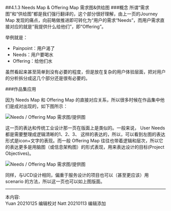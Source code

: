 ##4.1.3 Needs Map & Offering Map 需求图&供给图
###概念
所谓“需求图”和“供给图”都是我们强行翻译的，这个部分很好理解，由上一页的Journey Map 发现的痛点，向前略做推进即可转化为“用户的需求“Needs”，而用户需求直接对应的就是“我提供什么给他们”，即“Offering”。

举例就是：

* Painpoint：用户渴了
* Needs：用户要喝水
* Offering：给他们水

虽然看起来甚至简单到没有必要的程度，但是放在复杂的用户体验层面，把对用户的分析拆分成这几个部分还是很有必要的。



###作品集应用

因为 Needs Map 和 Offering Map 的直接对应关系，所以很多时候在作品集中他们是成对出现的，如下图所示：

![Needs / Offering Map 需求图/提供图](http://kitpic.makebi.net/2021/uedsd_06.jpg)

这一页的表达和传统工业设计那一页在版面上是类似的。一般来说， User Needs 都是需要整理成逻辑清晰的1、2、3、 这样的表达的，所以，可以看到左图的表达形式是icon+文字的表现。而一般 Offering Map 往往也带着逻辑和层次，所以它的表达更多是用脑图（或信息架构图）的形式表现，用来表达设计的目标(Project Objectives)。

![Needs / Offering Map 需求图/提供图](http://kitpic.makebi.net/2021/uedsd_07.jpg)

同样，与UCD设计相同，偏重于服务设计的项目也可以（甚至更应该）用 scenario 的方法，所以这一页也可以如上图版面。

---
本内容:  
Yuan 20210125 编辑校对
Natt 20210113 编辑添加
